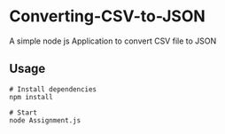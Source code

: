 # Converting-CSV-to-JSON

A simple node js Application to convert CSV file to JSON

## Usage

```
# Install dependencies
npm install

# Start 
node Assignment.js
```
